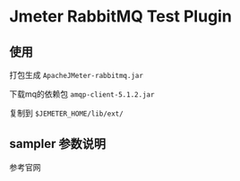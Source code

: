 # Jmeter RabbitMQ Test Plugin

## 使用

打包生成
`ApacheJMeter-rabbitmq.jar`

下载mq的依赖包
`amqp-client-5.1.2.jar`

复制到
`$JEMETER_HOME/lib/ext/`

## sampler 参数说明
参考官网